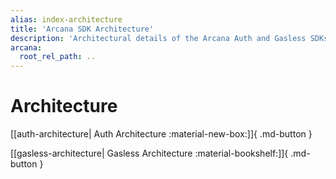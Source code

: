 ```yaml
---
alias: index-architecture
title: 'Arcana SDK Architecture'
description: 'Architectural details of the Arcana Auth and Gasless SDKs.'
arcana:
  root_rel_path: ..
---
```


# Architecture

[[auth-architecture| Auth Architecture :material-new-box:]]{ .md-button }

[[gasless-architecture| Gasless Architecture :material-bookshelf:]]{ .md-button }